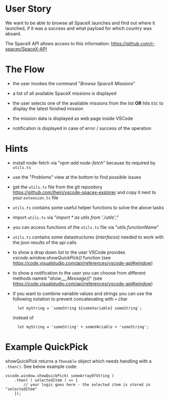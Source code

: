 # User Story

We want to be able to browse all SpaceX launches and find out where it launched, if it was a success and what payload for which country was aboard.

The SpaceX API allows access to this information: https://github.com/r-spacex/SpaceX-API

# The Flow
- the user invokes the command "_Browse SpaceX Missions_"

- a list of all available SpaceX missions is displayed

- the user selects one of the available missions from the list __OR__ hits ```ESC``` to display the latest finished mission

- the mission data is displayed as web page inside VSCode

- notification is displayed in case of error / success of the operation


# Hints

- install node-fetch via "_npm add node-fetch_" because its required by ```utils.ts```

- use the "_Problems_" view at the bottom to find possible issues

- get the ```utils.ts``` file from the git repository https://github.com/lhein/vscode-spacex-explorer and copy it next to your ```extension.ts``` file

- ```utils.ts``` contains some useful helper functions to solve the above tasks

- import ```utils.ts``` via "_import * as utils from './utils';_"

- you can access functions of the ```utils.ts``` file via "_utils.functionName_"

- ```utils.ts``` contains some datastructures (_interfaces_) needed to work with the json results of the api calls

- to show a drop down list to the user VSCode provides _vscode.window.showQuickPick()_ function (see https://code.visualstudio.com/api/references/vscode-api#window)

- to show a notification to the user you can choose from different methods named "_show___Message()_" (see https://code.visualstudio.com/api/references/vscode-api#window)

- if you want to combine variable values and strings you can use the following notation to prevent concatenating with ```+``` char

		let myString = `someString ${someVariable} someString`;
	instead of 

		let myString = 'someString' + someVAriable + 'someString';

# Example QuickPick
showQuickPick returns a ```Thenable``` object which needs handling with a ```.then()```. See below example code:

	vscode.window.showQuickPick( someArrayOfString )
		.then( ( selectedItem ) => {
			// your logic goes here - the selected item is stored in "selectedItem"
		});
